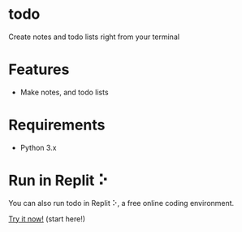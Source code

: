 # todo
Create notes and todo lists right from your terminal

# Features
- Make notes, and todo lists

# Requirements
- Python 3.x

# Run in Replit ⠕

You can also run todo in Replit ⠕, a free online coding environment.

[Try it now!](https://replit.com/@dsalvador/todo) (start here!)
